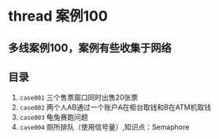 # thread 案例100
多线案例100，案例有些收集于网络
---
## 目录
1. ```case001``` 三个售票窗口同时出售20张票
2. ```case002``` 两个人AB通过一个账户A在柜台取钱和B在ATM机取钱
3. ```case003``` 龟兔赛跑问题
4. ```case004``` 厕所排队（使用信号量）,知识点：Semaphore
